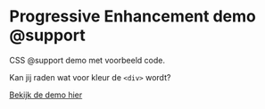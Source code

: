 # Progressive Enhancement demo @support

CSS @support demo met voorbeeld code.

Kan jij raden wat voor kleur de `<div>` wordt?

[Bekijk de demo hier](https://koopreynders.github.io/frontendvoordesigners/opdracht3/PEsupports/index.html)
